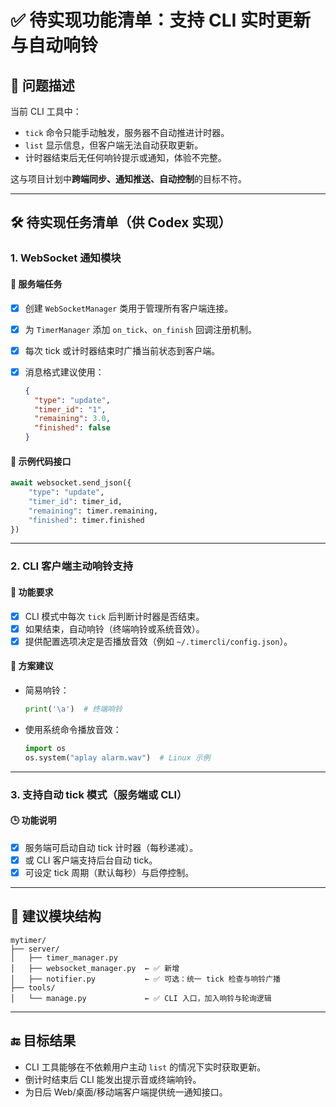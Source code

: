 
# ✅ 待实现功能清单：支持 CLI 实时更新与自动响铃

## 📌 问题描述

当前 CLI 工具中：

* `tick` 命令只能手动触发，服务器不自动推进计时器。
* `list` 显示信息，但客户端无法自动获取更新。
* 计时器结束后无任何响铃提示或通知，体验不完整。

这与项目计划中**跨端同步、通知推送、自动控制**的目标不符。

---

## 🛠️ 待实现任务清单（供 Codex 实现）

### 1. **WebSocket 通知模块**

#### 🔧 服务端任务

* [x] 创建 `WebSocketManager` 类用于管理所有客户端连接。
* [x] 为 `TimerManager` 添加 `on_tick`、`on_finish` 回调注册机制。
* [x] 每次 tick 或计时器结束时广播当前状态到客户端。
* [x] 消息格式建议使用：

  ```json
  {
    "type": "update",
    "timer_id": "1",
    "remaining": 3.0,
    "finished": false
  }
  ```

#### 🧪 示例代码接口

```python
await websocket.send_json({
    "type": "update",
    "timer_id": timer_id,
    "remaining": timer.remaining,
    "finished": timer.finished
})
```

---

### 2. **CLI 客户端主动响铃支持**

#### 🎯 功能要求

* [x] CLI 模式中每次 `tick` 后判断计时器是否结束。
* [x] 如果结束，自动响铃（终端响铃或系统音效）。
* [x] 提供配置选项决定是否播放音效（例如 `~/.timercli/config.json`）。

#### 🔔 方案建议

* 简易响铃：

  ```python
  print('\a')  # 终端响铃
  ```
* 使用系统命令播放音效：

  ```python
  import os
  os.system("aplay alarm.wav")  # Linux 示例
  ```

---

### 3. **支持自动 tick 模式（服务端或 CLI）**

#### 🕒 功能说明

* [x] 服务端可启动自动 tick 计时器（每秒递减）。
* [x] 或 CLI 客户端支持后台自动 tick。
* [x] 可设定 tick 周期（默认每秒）与启停控制。

---

## 📎 建议模块结构

```
mytimer/
├── server/
│   ├── timer_manager.py
│   ├── websocket_manager.py  ← ✅ 新增
│   ├── notifier.py           ← ✅ 可选：统一 tick 检查与响铃广播
├── tools/
│   └── manage.py             ← ✅ CLI 入口，加入响铃与轮询逻辑
```

---

## 🔚 目标结果

* CLI 工具能够在不依赖用户主动 `list` 的情况下实时获取更新。
* 倒计时结束后 CLI 能发出提示音或终端响铃。
* 为日后 Web/桌面/移动端客户端提供统一通知接口。


